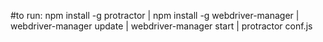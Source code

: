 
#to run:
npm install -g protractor  |
npm install -g webdriver-manager |
webdriver-manager update |
webdriver-manager start |
protractor conf.js 

